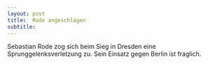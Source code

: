 ```yaml
---
layout: post
title:  Rode angeschlagen
subtitle:  
---
```


Sebastian Rode zog sich beim Sieg in Dresden eine Sprunggelenksverletzung zu. Sein Einsatz gegen Berlin ist fraglich.


